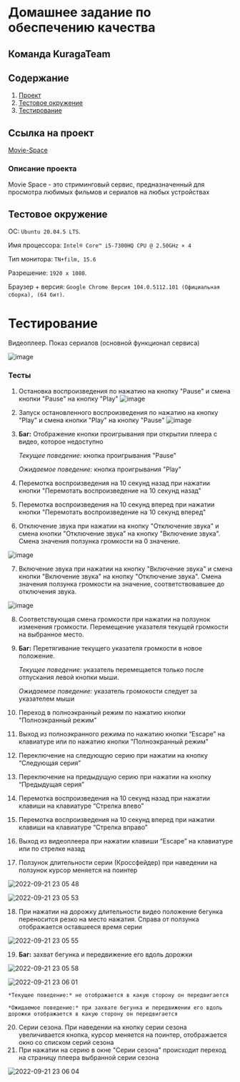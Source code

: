 # Домашнее задание по обеспечению качества
## Команда KuragaTeam

## Содержание

1. [Проект](#ссылка-на-проект)
2. [Тестовое окружение](#тестовое-окружение)
3. [Тестирование](#тестирование)


## Ссылка на проект
[Movie-Space](https://movie-space.ru/)
### Описание проекта
Movie Space -  это стриминговый сервис, предназначенный для просмотра любимых фильмов и сериалов на любых устройствах
## Тестовое окружение
OC: `Ubuntu 20.04.5 LTS`. 

Имя процессора:	`Intel® Core™ i5-7300HQ CPU @ 2.50GHz × 4`

Тип монитора: `TN+film, 15.6`  

Разрешение:	`1920 x 1080`. 

Браузер + версия: `Google Chrome Версия 104.0.5112.101 (Официальная сборка), (64 бит)`. 

# Тестирование
Видеоплеер. Показ сериалов (основной функционал сервиса)

![image](https://user-images.githubusercontent.com/71338063/191306327-f552e6cb-0d34-4982-ae26-9eea54484e64.png)

### Тесты
1. Остановка воспроизведения по нажатию на кнопку "Pause" и смена кнопки "Pause" на кнопку "Play"
![image](https://user-images.githubusercontent.com/71338063/191307480-146873c1-e4c1-415e-9237-659d869b000b.png)
2. Запуск остановленного воспроизведения по нажатию на кнопку "Play" и смена кнопки "Play" на кнопку "Pause"
![image](https://user-images.githubusercontent.com/71338063/191307605-2284ac66-f953-4223-ac41-60055dfcbed9.png)
3. **Баг:** Отображение кнопки проигрывания при открытии плеера с видео, которое недоступно
    
    *Текущее поведение:* кнопка проигрывания "Pause"
    
    *Ожидаемое поведение:* кнопка проигрывания "Play"
    
4. Перемотка воспроизведения на 10 секунд назад при нажатии кнопки "Перемотать воспроизведение на 10 секунд назад"
5. Перемотка воспроизведения на 10 секунд вперед при нажатии кнопки "Перемотать воспроизведение на 10 секунд вперед"
6. Отключение звука при нажатии на кнопку "Отключение звука" и смена кнопки "Отключение звука" на кнопку "Включение звука". Смена значения ползунка громкости на 0 значение.

![image](https://user-images.githubusercontent.com/71338063/191310132-272935ec-51a1-4423-8fd4-fa74e39fd7e4.png)

7. Включение звука при нажатии на кнопку "Включение звука" и смена кнопки "Включение звука" на кнопку "Отключение звука". Смена значения ползунка громкости на значение, соответствовавшее до отключения звука.

![image](https://user-images.githubusercontent.com/71338063/191310107-5c791dcd-da7f-4c52-b281-6df79b771785.png)

8. Соответствующая смена громкости при нажатии на ползунок изменения громкости. Перемещение указателя текущей громкости на выбранное место.
9. **Баг:** Перетягивание текущего указателя громкости в новое положение. 
    
    *Текущее поведение:* указатель перемещается только после отпускания левой кнопки мыши. 
    
    *Ожидаемое поведение:* указатель громокости следует за указателем мыши
10. Переход в полноэкранный режим по нажатию кнопки "Полноэкранный режим"
11. Выход из полноэкранного режима по нажатию кнопки “Escape” на клавиатуре или по нажатию кнопки "Полноэкранный режим"
12. Переключение на следующую серию при нажатии на кнопку “Следующая серия”
13. Переключение на предыдущую серию при нажатии на кнопку “Предыдущая серия”
14. Перемотка воспроизведения на 10 секунд назад при нажатии клавиши на клавиатуре “Стрелка влево”
15. Перемотка воспроизведения на 10 секунд вперед при нажатии клавиши на клавиатуре “Стрелка вправо”
16. Выход из видеоплеера при нажатии клавиши “Escape” на клавиатуре или по стрелке назад
17. Ползунок длительности серии (Кроссфейдер) при наведении на ползунок курсор меняется на поинтер

![2022-09-21 23 05 48](https://user-images.githubusercontent.com/72464470/191600316-a06678dd-7ddb-49b2-b22e-bad02cfe457c.jpg)

![2022-09-21 23 05 53](https://user-images.githubusercontent.com/72464470/191600351-99297eb2-4fef-4630-a7cc-b105ef229254.jpg)

18. При нажатии на дорожку длительности видео положение бегунка переносится резко на место нажатия. Справа от ползунка отображается оставшееся время серии

![2022-09-21 23 05 55](https://user-images.githubusercontent.com/72464470/191600514-e11fd206-44fc-4c29-9d32-c015f75714c2.jpg)

19. **Баг:** захват бегунка и передвижение его вдоль дорожки

![2022-09-21 23 05 58](https://user-images.githubusercontent.com/72464470/191600634-f3c81453-51db-4d1a-a4c0-0cbc2b57691c.jpg)

![2022-09-21 23 06 01](https://user-images.githubusercontent.com/72464470/191600650-45ea9d4f-31c1-430f-aef6-4e5ab5dca0a5.jpg)

    *Текущее поведение:* не отображается в какую сторону он передвигается
    
    *Ожидаемое поведение:* при захвате бегунка и передвижении его вдоль дорожки отображается в какую сторону он передвигается
20. Серии сезона. При наведении на кнопку серии сезона увеличивается кнопка, курсор меняется на поинтер, отображается окно со списком серий сезона
21. При нажатии на серию в окне "Серии сезона" происходит переход на страницу плеера выбранной серии сезона

![2022-09-21 23 06 04](https://user-images.githubusercontent.com/72464470/191600681-2cd68ea1-b3a6-4330-b373-5a4ec6bc61d1.jpg)

